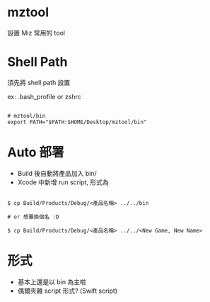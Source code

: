 mztool
====

設置 Miz 常用的 tool

# Shell Path

須先將 shell path 設置

ex: .bash_profile or zshrc

```shell

# mztool/bin
export PATH="$PATH:$HOME/Desktop/mztool/bin"

```

# Auto 部署

- Build 後自動將產品加入 bin/
- Xcode 中新增 run script, 形式為

```shell

$ cp Build/Products/Debug/<產品名稱> ../../bin

# or 想要換個名 :D

$ cp Build/Products/Debug/<產品名稱> ../../<New Game, New Name>

```

# 形式

- 基本上還是以 bin 為主啦
- 偶爾夾雜 script 形式? (Swift script)